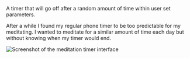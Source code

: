 A timer that will go off after a random amount of time within user set parameters.

After a while I found my regular phone timer to be too predictable for my meditating. I wanted to meditate for a similar amount of time
each day but without knowing when my timer would end.

![Screenshot of the meditation timer interface](https://github.com/jereamon/meditation-timer/meditation-timer.jpg)
